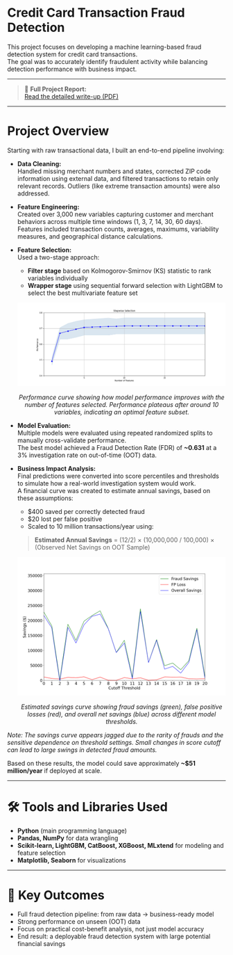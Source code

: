 # Credit Card Transaction Fraud Detection

This project focuses on developing a machine learning-based fraud detection system for credit card transactions.  
The goal was to accurately identify fraudulent activity while balancing detection performance with business impact.

---

> 📄 **Full Project Report:**  
> [Read the detailed write-up (PDF)](./Credit%20Card%20Fraud%20Detection%20Report.pdf)

---

# Project Overview

Starting with raw transactional data, I built an end-to-end pipeline involving:

- **Data Cleaning:**  
  Handled missing merchant numbers and states, corrected ZIP code information using external data, and filtered transactions to retain only relevant records. Outliers (like extreme transaction amounts) were also addressed.

- **Feature Engineering:**  
  Created over 3,000 new variables capturing customer and merchant behaviors across multiple time windows (1, 3, 7, 14, 30, 60 days). Features included transaction counts, averages, maximums, variability measures, and geographical distance calculations.

- **Feature Selection:**  
  Used a two-stage approach:  
  - **Filter stage** based on Kolmogorov-Smirnov (KS) statistic to rank variables individually  
  - **Wrapper stage** using sequential forward selection with LightGBM to select the best multivariate feature set  

  <p align="center">
    <img src="performance_nvars.png" alt="Stepwise Feature Selection" width="600"/>
  </p>

  <p align="center"><em>Performance curve showing how model performance improves with the number of features selected. Performance plateaus after around 10 variables, indicating an optimal feature subset.</em></p>

- **Model Evaluation:**   
  Multiple models were evaluated using repeated randomized splits to manually cross-validate performance.  
  The best model achieved a Fraud Detection Rate (FDR) of **~0.631** at a 3% investigation rate on out-of-time (OOT) data.

- **Business Impact Analysis:**  
  Final predictions were converted into score percentiles and thresholds to simulate how a real-world investigation system would work.  
  A financial curve was created to estimate annual savings, based on these assumptions:
  - $400 saved per correctly detected fraud
  - $20 lost per false positive
  - Scaled to 10 million transactions/year using:

  > **Estimated Annual Savings** = (12/2) × (10,000,000 / 100,000) × (Observed Net Savings on OOT Sample)

  <p align="center">
    <img src="savings.png" alt="Savings Curve" width="600"/>
  </p>

  <p align="center"><em>Estimated savings curve showing fraud savings (green), false positive losses (red), and overall net savings (blue) across different model thresholds.</em></p>
<em>Note: The savings curve appears jagged due to the rarity of frauds and the sensitive dependence on threshold settings. Small changes in score cutoff can lead to large swings in detected fraud amounts.</em>


  Based on these results, the model could save approximately **~$51 million/year** if deployed at scale.

---

# 🛠 Tools and Libraries Used

- **Python** (main programming language)
- **Pandas, NumPy** for data wrangling
- **Scikit-learn, LightGBM, CatBoost, XGBoost, MLxtend** for modeling and feature selection
- **Matplotlib, Seaborn** for visualizations

---

# 🔑 Key Outcomes

- Full fraud detection pipeline: from raw data → business-ready model
- Strong performance on unseen (OOT) data
- Focus on practical cost-benefit analysis, not just model accuracy
- End result: a deployable fraud detection system with large potential financial savings

